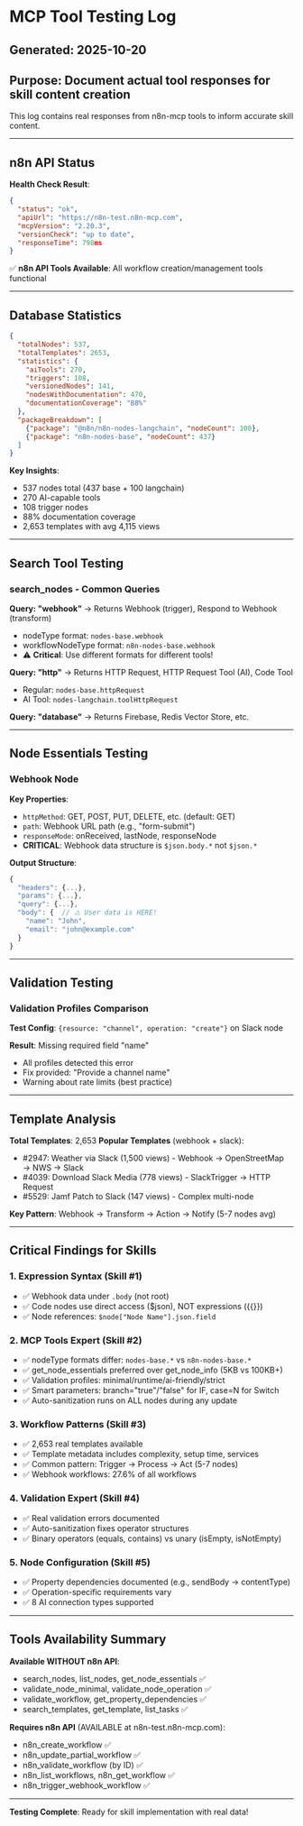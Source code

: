 # MCP Tool Testing Log
## Generated: 2025-10-20
## Purpose: Document actual tool responses for skill content creation

This log contains real responses from n8n-mcp tools to inform accurate skill content.

---

## n8n API Status

**Health Check Result**:
```json
{
  "status": "ok",
  "apiUrl": "https://n8n-test.n8n-mcp.com",
  "mcpVersion": "2.20.3",
  "versionCheck": "up to date",
  "responseTime": 798ms
}
```

✅ **n8n API Tools Available**: All workflow creation/management tools functional

---

## Database Statistics

```json
{
  "totalNodes": 537,
  "totalTemplates": 2653,
  "statistics": {
    "aiTools": 270,
    "triggers": 108,
    "versionedNodes": 141,
    "nodesWithDocumentation": 470,
    "documentationCoverage": "88%"
  },
  "packageBreakdown": [
    {"package": "@n8n/n8n-nodes-langchain", "nodeCount": 100},
    {"package": "n8n-nodes-base", "nodeCount": 437}
  ]
}
```

**Key Insights**:
- 537 nodes total (437 base + 100 langchain)
- 270 AI-capable tools
- 108 trigger nodes
- 88% documentation coverage
- 2,653 templates with avg 4,115 views

---

## Search Tool Testing

### search_nodes - Common Queries

**Query: "webhook"** → Returns Webhook (trigger), Respond to Webhook (transform)
- nodeType format: `nodes-base.webhook`
- workflowNodeType format: `n8n-nodes-base.webhook`
- ⚠️ **Critical**: Use different formats for different tools!

**Query: "http"** → Returns HTTP Request, HTTP Request Tool (AI), Code Tool
- Regular: `nodes-base.httpRequest`
- AI Tool: `nodes-langchain.toolHttpRequest`

**Query: "database"** → Returns Firebase, Redis Vector Store, etc.

---

## Node Essentials Testing

### Webhook Node

**Key Properties**:
- `httpMethod`: GET, POST, PUT, DELETE, etc. (default: GET)
- `path`: Webhook URL path (e.g., "form-submit")
- `responseMode`: onReceived, lastNode, responseNode
- **CRITICAL**: Webhook data structure is `$json.body.*` not `$json.*`

**Output Structure**:
```javascript
{
  "headers": {...},
  "params": {...},
  "query": {...},
  "body": {  // ⚠️ User data is HERE!
    "name": "John",
    "email": "john@example.com"
  }
}
```

---

## Validation Testing

### Validation Profiles Comparison

**Test Config**: `{resource: "channel", operation: "create"}` on Slack node

**Result**: Missing required field "name"
- All profiles detected this error
- Fix provided: "Provide a channel name"
- Warning about rate limits (best practice)

---

## Template Analysis

**Total Templates**: 2,653
**Popular Templates** (webhook + slack):
- #2947: Weather via Slack (1,500 views) - Webhook → OpenStreetMap → NWS → Slack
- #4039: Download Slack Media (778 views) - SlackTrigger → HTTP Request
- #5529: Jamf Patch to Slack (147 views) - Complex multi-node

**Key Pattern**: Webhook → Transform → Action → Notify (5-7 nodes avg)

---

## Critical Findings for Skills

### 1. Expression Syntax (Skill #1)
- ✅ Webhook data under `.body` (not root)
- ✅ Code nodes use direct access ($json), NOT expressions ({{}})
- ✅ Node references: `$node["Node Name"].json.field`

### 2. MCP Tools Expert (Skill #2)
- ✅ nodeType formats differ: `nodes-base.*` vs `n8n-nodes-base.*`
- ✅ get_node_essentials preferred over get_node_info (5KB vs 100KB+)
- ✅ Validation profiles: minimal/runtime/ai-friendly/strict
- ✅ Smart parameters: branch="true"/"false" for IF, case=N for Switch
- ✅ Auto-sanitization runs on ALL nodes during any update

### 3. Workflow Patterns (Skill #3)
- ✅ 2,653 real templates available
- ✅ Template metadata includes complexity, setup time, services
- ✅ Common pattern: Trigger → Process → Act (5-7 nodes)
- ✅ Webhook workflows: 27.6% of all workflows

### 4. Validation Expert (Skill #4)
- ✅ Real validation errors documented
- ✅ Auto-sanitization fixes operator structures
- ✅ Binary operators (equals, contains) vs unary (isEmpty, isNotEmpty)

### 5. Node Configuration (Skill #5)
- ✅ Property dependencies documented (e.g., sendBody → contentType)
- ✅ Operation-specific requirements vary
- ✅ 8 AI connection types supported

---

## Tools Availability Summary

**Available WITHOUT n8n API**:
- search_nodes, list_nodes, get_node_essentials ✅
- validate_node_minimal, validate_node_operation ✅
- validate_workflow, get_property_dependencies ✅
- search_templates, get_template, list_tasks ✅

**Requires n8n API** (AVAILABLE at n8n-test.n8n-mcp.com):
- n8n_create_workflow ✅
- n8n_update_partial_workflow ✅
- n8n_validate_workflow (by ID) ✅
- n8n_list_workflows, n8n_get_workflow ✅
- n8n_trigger_webhook_workflow ✅

---

**Testing Complete**: Ready for skill implementation with real data!
